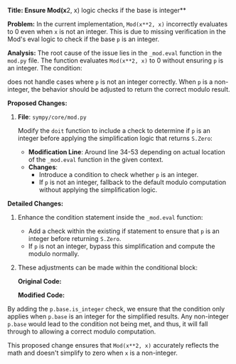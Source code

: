 **Title: Ensure Mod(x**2, x) logic checks if the base is integer**

**Problem:**
In the current implementation, `Mod(x**2, x)` incorrectly evaluates to 0 even when `x` is not an integer. This is due to missing verification in the Mod's eval logic to check if the base `p` is an integer.

**Analysis:**
The root cause of the issue lies in the `_mod.eval` function in the `mod.py` file. The function evaluates `Mod(x**2, x)` to 0 without ensuring `p` is an integer. The condition:



does not handle cases where `p` is not an integer correctly. When `p` is a non-integer, the behavior should be adjusted to return the correct modulo result.

**Proposed Changes:**
1. **File**: `sympy/core/mod.py`
   
   Modify the `doit` function to include a check to determine if `p` is an integer before applying the simplification logic that returns `S.Zero`:

   - **Modification Line**: Around line 34-53 depending on actual location of the `_mod.eval` function in the given context.
   - **Changes**:
     - Introduce a condition to check whether `p` is an integer.
     - If `p` is not an integer, fallback to the default modulo computation without applying the simplification logic.

**Detailed Changes:**

1. Enhance the condition statement inside the `_mod.eval` function:
   - Add a check within the existing if statement to ensure that `p` is an integer before returning `S.Zero`.
   - If `p` is not an integer, bypass this simplification and compute the modulo normally.

2. These adjustments can be made within the conditional block:

   **Original Code:**
    

   **Modified Code:**
    

By adding the `p.base.is_integer` check, we ensure that the condition only applies when `p.base` is an integer for the simplified results. Any non-integer `p.base` would lead to the condition not being met, and thus, it will fall through to allowing a correct modulo computation.

This proposed change ensures that `Mod(x**2, x)` accurately reflects the math and doesn't simplify to zero when `x` is a non-integer.